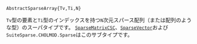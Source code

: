 ```
AbstractSparseArray{Tv,Ti,N}
```

`Tv`型の要素と`Ti`型のインデックスを持つ`N`次元スパース配列（または配列のような型）のスーパタイプです。 [`SparseMatrixCSC`](@ref)、[`SparseVector`](@ref)および`SuiteSparse.CHOLMOD.Sparse`はこのサブタイプです。
